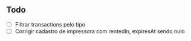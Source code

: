 ## Todo

- [ ] Filtrar transactions pelo tipo
- [ ] Corrigir cadastro de impressora com rentedIn, expiresAt sendo nulo